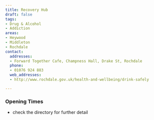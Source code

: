 ```yaml
---
title: Recovery Hub
draft: false
tags:
- Drug & Alcohol
- Addiction
areas:
- Heywood
- Middleton
- Rochdale
contact:
  addresses:
  - Forward Together Cafe, Champness Hall, Drake St, Rochdale
  phone:
  - 01076 924 883
  web_addresses:
  - http://www.rochdale.gov.uk/health-and-wellbeing/drink-safely

---
```


### Opening Times
* check the directory for further detail
